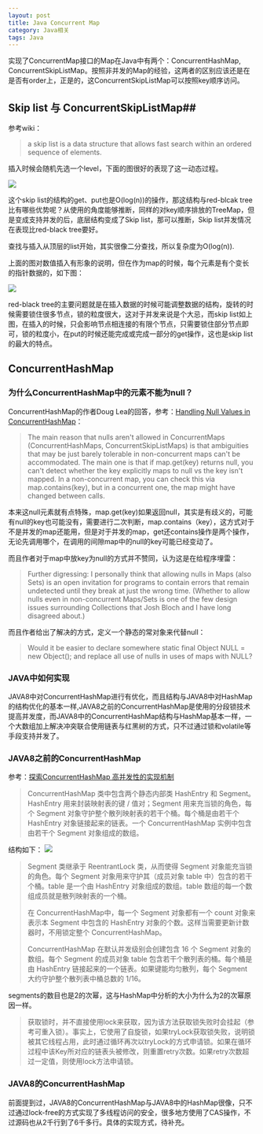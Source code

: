 ```yaml
---
layout: post
title: Java Concurrent Map
category: Java相关
tags: Java
---
```


实现了ConcurrentMap接口的Map在Java中有两个：ConcurrentHashMap, ConcurrentSkipListMap。按照非并发的Map的经验，这两者的区别应该还是在是否有order上，正是的，这ConcurrentSkipListMap可以按照key顺序访问。

## Skip list 与 ConcurrentSkipListMap##
参考wiki：
> a skip list is a data structure that allows fast search within an ordered sequence of elements. 

插入时候会随机先选一个level，下面的图很好的表现了这一动态过程。

<img src="https://upload.wikimedia.org/wikipedia/commons/thumb/2/2c/Skip_list_add_element-en.gif/400px-Skip_list_add_element-en.gif" />

这个skip list的结构的get、put也是O(log(n))的操作，那这结构与red-blcak tree比有哪些优势呢？从使用的角度能够推断，同样的对key顺序排放的TreeMap，但是变成支持并发的后，底层结构变成了Skip list，那可以推断，Skip list并发情况在表现比red-black tree要好。

查找与插入从顶层的list开始，其实很像二分查找，所以复杂度为O(log(n)).

上面的图对数值插入有形象的说明，但在作为map的时候，每个元素是有个变长的指针数据的，如下图：

<img src="https://upload.wikimedia.org/wikipedia/commons/thumb/8/86/Skip_list.svg/470px-Skip_list.svg.png"/>

red-black tree的主要问题就是在插入数据的时候可能调整数据的结构，旋转的时候需要锁住很多节点，锁的粒度很大，这对于并发来说是个大忌，而skip list如上图，在插入的时候，只会影响节点相连接的有限个节点，只需要锁住部分节点即可，锁的粒度小，在put的时候还能完成或完成一部分的get操作，这也是skip list的最大的特点。

## ConcurrentHashMap ##
### 为什么ConcurrentHashMap中的元素不能为null？ ###
ConcurrentHashMap的作者Doug Lea的回答，参考：[Handling Null Values in ConcurrentHashMap](http://cs.oswego.edu/pipermail/concurrency-interest/2006-May/002485.html)：

> The main reason that nulls aren't allowed in ConcurrentMaps
> (ConcurrentHashMaps, ConcurrentSkipListMaps) is that
> ambiguities that may be just barely tolerable in non-concurrent
> maps can't be accommodated. The main one is that if
> map.get(key) returns null, you can't detect whether the
> key explicitly maps to null vs the key isn't mapped.
> In a non-concurrent map, you can check this via map.contains(key),
> but in a concurrent one, the map might have changed between calls.

本来这null元素就有点特殊，map.get(key)如果返回null，其实是有歧义的，可能有null的key也可能没有，需要进行二次判断，map.contains（key），这方式对于不是并发的map还能用，但是对于并发的map，get还contains操作是两个操作，无论先调用哪个，在调用的间隙map中的null的key可能已经变动了。

而且作者对于map中放key为null的方式并不赞同，认为这是在给程序埋雷：
> Further digressing: I personally think that allowing
> nulls in Maps (also Sets) is an open invitation for programs
> to contain errors that remain undetected until
> they break at just the wrong time. (Whether to allow nulls even
> in non-concurrent Maps/Sets is one of the few design issues surrounding
> Collections that Josh Bloch and I have long disagreed about.)

而且作者给出了解决的方式，定义一个静态的常对象来代替null：
> Would it be easier to declare somewhere
>    static final Object NULL = new Object();
> and replace all use of nulls in uses of maps with NULL?

### JAVA中如何实现 ###
JAVA8中对ConcurrentHashMap进行有优化，而且结构与JAVA8中对HashMap的结构优化的基本一样,JAVA8之前的ConcurrentHashMap是使用的分段锁技术提高并发度，而JAVA8中的ConcurrentHashMap结构与HashMap基本一样，一个大数组加上解决冲突联合使用链表与红黑树的方式，只不过通过锁和volatile等手段支持并发了。

### JAVA8之前的ConcurrentHashMap ###
参考：[探索ConcurrentHashMap 高并发性的实现机制](https://www.ibm.com/developerworks/cn/java/java-lo-concurrenthashmap/index.html)

> ConcurrentHashMap 类中包含两个静态内部类 HashEntry 和 Segment。HashEntry 用来封装映射表的键 / 值对；Segment 用来充当锁的角色，每个 Segment 对象守护整个散列映射表的若干个桶。每个桶是由若干个 HashEntry 对象链接起来的链表。一个 ConcurrentHashMap 实例中包含由若干个 Segment 对象组成的数组。

结构如下：
<img src="https://www.ibm.com/developerworks/cn/java/java-lo-concurrenthashmap/image005.jpg" />

> Segment 类继承于 ReentrantLock 类，从而使得 Segment 对象能充当锁的角色。每个 Segment 对象用来守护其（成员对象 table 中）包含的若干个桶。table 是一个由 HashEntry 对象组成的数组。table 数组的每一个数组成员就是散列映射表的一个桶。
> 
> 在 ConcurrentHashMap中，每一个 Segment 对象都有一个 count 对象来表示本 Segment 中包含的 HashEntry 对象的个数。这样当需要更新计数器时，不用锁定整个 ConcurrentHashMap。
> 
> ConcurrentHashMap 在默认并发级别会创建包含 16 个 Segment 对象的数组。每个 Segment 的成员对象 table 包含若干个散列表的桶。每个桶是由 HashEntry 链接起来的一个链表。如果键能均匀散列，每个 Segment 大约守护整个散列表中桶总数的 1/16。

segments的数目也是2的次幂，这与HashMap中分析的大小为什么为2的次幂原因一样。

> 获取锁时，并不直接使用lock来获取，因为该方法获取锁失败时会挂起（参考可重入锁）。事实上，它使用了自旋锁，如果tryLock获取锁失败，说明锁被其它线程占用，此时通过循环再次以tryLock的方式申请锁。如果在循环过程中该Key所对应的链表头被修改，则重置retry次数。如果retry次数超过一定值，则使用lock方法申请锁。

### JAVA8的ConcurrentHashMap ###
前面提到过，JAVA8的ConcurrentHashMap与JAVA8中的HashMap很像，只不过通过lock-free的方式实现了多线程访问的安全，很多地方使用了CAS操作，不过源码也从2千行到了6千多行。具体的实现方式，待补充。






